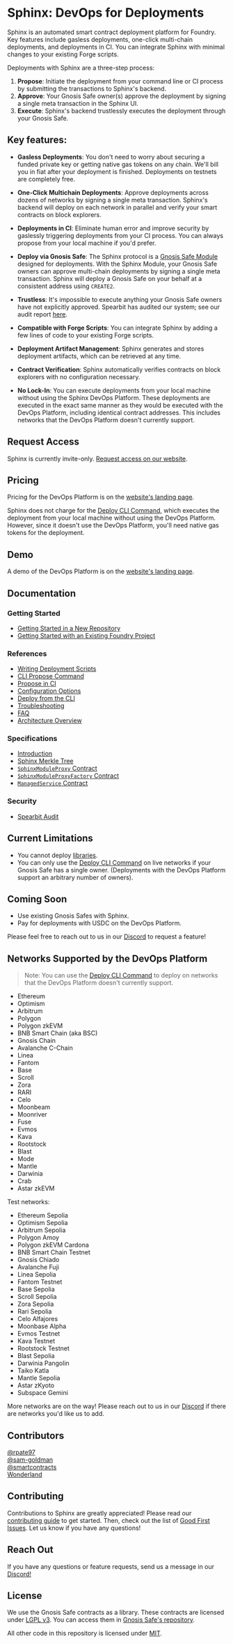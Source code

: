 # Sphinx: DevOps for Deployments

Sphinx is an automated smart contract deployment platform for Foundry. Key features include gasless deployments, one-click multi-chain deployments, and deployments in CI. You can integrate Sphinx with minimal changes to your existing Forge scripts.

Deployments with Sphinx are a three-step process:
1. **Propose**: Initiate the deployment from your command line or CI process by submitting the transactions to Sphinx's backend.
2. **Approve**: Your Gnosis Safe owner(s) approve the deployment by signing a single meta transaction in the Sphinx UI.
3. **Execute**: Sphinx's backend trustlessly executes the deployment through your Gnosis Safe.

## Key features:

* **Gasless Deployments**: You don't need to worry about securing a funded private key or getting native gas tokens on any chain. We'll bill you in fiat after your deployment is finished. Deployments on testnets are completely free.

* **One-Click Multichain Deployments**: Approve deployments across dozens of networks by signing a single meta transaction. Sphinx's backend will deploy on each network in parallel and verify your smart contracts on block explorers.

* **Deployments in CI**: Eliminate human error and improve security by gaslessly triggering deployments from your CI process. You can always propose from your local machine if you'd prefer.

* **Deploy via Gnosis Safe**: The Sphinx protocol is a [Gnosis Safe Module](https://docs.safe.global/safe-smart-account/modules) designed for deployments. With the Sphinx Module, your Gnosis Safe owners can approve multi-chain deployments by signing a single meta transaction. Sphinx will deploy a Gnosis Safe on your behalf at a consistent address using `CREATE2`.

* **Trustless**: It's impossible to execute anything your Gnosis Safe owners have not explicitly approved. Spearbit has audited our system; see our audit report [here](https://github.com/sphinx-labs/sphinx/blob/main/audit/spearbit.pdf).

* **Compatible with Forge Scripts**: You can integrate Sphinx by adding a few lines of code to your existing Forge scripts.

* **Deployment Artifact Management**: Sphinx generates and stores deployment artifacts, which can be retrieved at any time.

* **Contract Verification**: Sphinx automatically verifies contracts on block explorers with no configuration necessary.

* **No Lock-In**: You can execute deployments from your local machine without using the Sphinx DevOps Platform. These deployments are executed in the exact same manner as they would be executed with the DevOps Platform, including identical contract addresses. This includes networks that the DevOps Platform doesn't currently support.

## Request Access

Sphinx is currently invite-only. [Request access on our website](https://sphinx.dev).

## Pricing

Pricing for the DevOps Platform is on the [website's landing page](https://sphinx.dev).

Sphinx does not charge for the [Deploy CLI Command](https://github.com/sphinx-labs/sphinx/blob/main/docs/cli-deploy.md), which executes the deployment from your local machine without using the DevOps Platform. However, since it doesn't use the DevOps Platform, you'll need native gas tokens for the deployment.

## Demo

A demo of the DevOps Platform is on the [website's landing page](https://sphinx.dev).

## Documentation

### Getting Started

- [Getting Started in a New Repository](https://github.com/sphinx-labs/sphinx/blob/main/docs/cli-quickstart.md)
- [Getting Started with an Existing Foundry Project](https://github.com/sphinx-labs/sphinx/blob/main/docs/cli-existing-project.md)

### References

- [Writing Deployment Scripts](https://github.com/sphinx-labs/sphinx/blob/main/docs/writing-scripts.md)
- [CLI Propose Command](https://github.com/sphinx-labs/sphinx/blob/main/docs/cli-propose.md)
- [Propose in CI](https://github.com/sphinx-labs/sphinx/blob/main/docs/ci-proposals.md)
- [Configuration Options](https://github.com/sphinx-labs/sphinx/blob/main/docs/configuration-options.md)
- [Deploy from the CLI](https://github.com/sphinx-labs/sphinx/blob/main/docs/cli-deploy.md)
- [Troubleshooting](https://github.com/sphinx-labs/sphinx/blob/main/docs/troubleshooting-guide.md)
- [FAQ](https://github.com/sphinx-labs/sphinx/blob/main/docs/faq.md)
- [Architecture Overview](https://github.com/sphinx-labs/sphinx/blob/main/docs/architecture-overview.md)

### Specifications

- [Introduction](https://github.com/sphinx-labs/sphinx/blob/develop/specs/introduction.md)
- [Sphinx Merkle Tree](https://github.com/sphinx-labs/sphinx/blob/develop/specs/merkle-tree.md)
- [`SphinxModuleProxy` Contract](https://github.com/sphinx-labs/sphinx/blob/develop/specs/sphinx-module-proxy.md)
- [`SphinxModuleProxyFactory` Contract](https://github.com/sphinx-labs/sphinx/blob/develop/specs/sphinx-module-proxy-factory.md)
- [`ManagedService` Contract](https://github.com/sphinx-labs/sphinx/blob/develop/specs/managed-service.md)

### Security

- [Spearbit Audit](https://github.com/sphinx-labs/sphinx/blob/main/audit/spearbit.pdf)

## Current Limitations

- You cannot deploy [libraries](https://docs.soliditylang.org/en/v0.8.24/contracts.html#libraries).
- You can only use the [Deploy CLI Command](https://github.com/sphinx-labs/sphinx/blob/main/docs/cli-deploy.md) on live networks if your Gnosis Safe has a single owner. (Deployments with the DevOps Platform support an arbitrary number of owners).

## Coming Soon

- Use existing Gnosis Safes with Sphinx.
- Pay for deployments with USDC on the DevOps Platform.

Please feel free to reach out to us in our [Discord](https://discord.gg/7Gc3DK33Np) to request a feature!

## Networks Supported by the DevOps Platform

> Note: You can use the [Deploy CLI Command](https://github.com/sphinx-labs/sphinx/blob/main/docs/cli-deploy.md) to deploy on networks that the DevOps Platform doesn't currently support.

- Ethereum
- Optimism
- Arbitrum
- Polygon
- Polygon zkEVM
- BNB Smart Chain (aka BSC)
- Gnosis Chain
- Avalanche C-Chain
- Linea
- Fantom
- Base
- Scroll
- Zora
- RARI
- Celo
- Moonbeam
- Moonriver
- Fuse
- Evmos
- Kava
- Rootstock
- Blast
- Mode
- Mantle
- Darwinia
- Crab
- Astar zkEVM

Test networks:

- Ethereum Sepolia
- Optimism Sepolia
- Arbitrum Sepolia
- Polygon Amoy
- Polygon zkEVM Cardona
- BNB Smart Chain Testnet
- Gnosis Chiado
- Avalanche Fuji
- Linea Sepolia
- Fantom Testnet
- Base Sepolia
- Scroll Sepolia
- Zora Sepolia
- Rari Sepolia
- Celo Alfajores
- Moonbase Alpha
- Evmos Testnet
- Kava Testnet
- Rootstock Testnet
- Blast Sepolia
- Darwinia Pangolin
- Taiko Katla
- Mantle Sepolia
- Astar zKyoto
- Subspace Gemini

More networks are on the way! Please reach out to us in our [Discord](https://discord.gg/7Gc3DK33Np) if there are networks you'd like us to add.

## Contributors

[@rpate97](https://github.com/RPate97)\
[@sam-goldman](https://github.com/sam-goldman)\
[@smartcontracts](https://github.com/smartcontracts)\
[Wonderland](https://defi.sucks/)

## Contributing

Contributions to Sphinx are greatly appreciated! Please read our [contributing guide](https://github.com/sphinx-labs/sphinx/blob/main/CONTRIBUTING.md) to get started. Then, check out the list of [Good First Issues](https://github.com/sphinx-labs/sphinx/contribute). Let us know if you have any questions!

## Reach Out

If you have any questions or feature requests, send us a message in our [Discord!](https://discord.gg/7Gc3DK33Np)

## License

We use the Gnosis Safe contracts as a library. These contracts are licensed under [LGPL v3](https://github.com/safe-global/safe-contracts/blob/main/LICENSE). You can access them in [Gnosis Safe's repository](https://github.com/safe-global/safe-contracts).

All other code in this repository is licensed under [MIT](https://github.com/sphinx-labs/sphinx/blob/develop/LICENSE).

